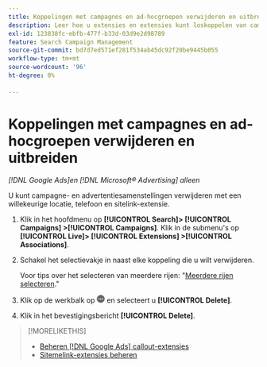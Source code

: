 ```yaml
---
title: Koppelingen met campagnes en ad-hocgroepen verwijderen en uitbreiden
description: Leer hoe u extensies en extensies kunt loskoppelen van campagnes en advertentiegroepen.
exl-id: 123838fc-ebfb-477f-b33d-03d9e2d98789
feature: Search Campaign Management
source-git-commit: bd7d7ed571ef281f534ab45dc92f20be9445b055
workflow-type: tm+mt
source-wordcount: '96'
ht-degree: 0%

---
```


# Koppelingen met campagnes en ad-hocgroepen verwijderen en uitbreiden

*[!DNL Google Ads]en [!DNL Microsoft® Advertising] alleen*

U kunt campagne- en advertentiesamenstellingen verwijderen met een willekeurige locatie, telefoon en sitelink-extensie.

1. Klik in het hoofdmenu op **[!UICONTROL Search]> [!UICONTROL Campaigns] >[!UICONTROL Campaigns]**. Klik in de submenu&#39;s op **[!UICONTROL Live]> [!UICONTROL Extensions] >[!UICONTROL Associations]**.

1. Schakel het selectievakje in naast elke koppeling die u wilt verwijderen.

   Voor tips over het selecteren van meerdere rijen: &quot;[Meerdere rijen selecteren](/help/search-social-commerce/common-tasks/navigation-editing-selection/multiple-rows-select.md).&quot;

1. Klik op de werkbalk op ![Meer](/help/search-social-commerce/assets/more.png "Meer") en selecteert u **[!UICONTROL Delete]**.

1. Klik in het bevestigingsbericht **[!UICONTROL Delete]**.

>[!MORELIKETHIS]
>
>* [Beheren [!DNL Google Ads] callout-extensies](/help/search-social-commerce/campaign-management/campaigns/callout-extension-manage.md)
>* [Sitemelink-extensies beheren](sitelink-extension-manage.md)
